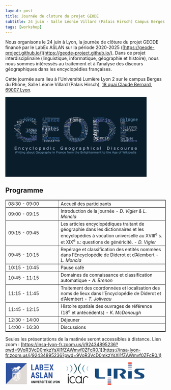 ```yaml
---
layout: post
title: Journée de cloture du projet GEODE
subtitle: 24 juin - Salle Léonie Villard (Palais Hirsch) Campus Berges du Rhône, Lyon
tags: [workshop]
---
```




Nous organisons le 24 juin à Lyon, la journée de clôture du projet GEODE financé par le LabEx ASLAN sur la période 2020-2025 ([https://geode-project.github.io/](https://geode-project.github.io/). 
Dans ce projet interdisciplinaire (linguistique, informatique, géographie et histoire), nous nous sommes intéressés au traitement et à l’analyse des discours géographiques dans les encyclopédies françaises.

Cette journée aura lieu à l’Université Lumière Lyon 2 sur le campus Berges du Rhône, Salle Léonie Villard (Palais Hirsch), [18 quai Claude Bernard, 69007 Lyon](https://www.openstreetmap.org/node/611630264).

<img align="center" height="250px" src="/assets/img/logos/GEODE-project-1500px.png" alt="GEODE" />


## Programme


<table border="1" cellspacing="0" cellpadding="6">
  <tbody>
    <tr>
      <td style="width: 150px;">08:30 - 09:00</td>
      <td>Accueil des participants</td>
    </tr>
    <tr>
      <td style="width: 150px;">09:00 - 09:15</td>
      <td>Introduction de la journée - <em>D. Vigier &amp; L. Moncla</em></td>
    </tr>
    <tr>
      <td style="width: 150px;">09:15 - 09:45</td>
      <td>Les articles encyclopédiques traitant de géographie dans les dictionnaires et les encyclopédies à vocation universelle au XVIII<sup>e</sup> s. et XIX<sup>e</sup> s.: questions de généricité. - <em>D. Vigier</em></td>
    </tr>
    <tr>
      <td style="width: 150px;">09:45 - 10:15</td>
      <td>Repérage et classification des entités nommées dans l’Encyclopédie de Diderot et d’Alembert - <em>L. Moncla</em></td>
    </tr>
    <tr>
      <td style="width: 150px;">10:15 - 10:45</td>
      <td>Pause café</td>
    </tr>
    <tr>
      <td style="width: 150px;">10:45 - 11:15</td>
      <td>Domaines de connaissance et classification automatique - <em>A. Brenon</em></td>
    </tr>
    <tr>
      <td style="width: 150px;">11:15 - 11:45</td>
      <td>Traitement des coordonnées et localisation des noms de lieux dans l’Encyclopédie de Diderot et d’Alembert - <em>T. Joliveau</em></td>
    </tr>
    <tr>
      <td style="width: 150px;">11:45 - 12:15</td>
      <td>Histoire spatiale des ouvrages de référence (18<sup>e</sup> et antécédents) - <em>K. McDonough</em></td>
    </tr>
    <tr>
      <td style="width: 150px;">12:30 - 14:00</td>
      <td>Déjeuner</td>
    </tr>
    <tr>
      <td style="width: 150px;">14:00 - 16:30</td>
      <td>Discussions</td>
    </tr>
  </tbody>
</table>



Seules les présentations de la matinée seront accessibles à distance. Lien zoom : [https://insa-lyon-fr.zoom.us/j/92434895236?pwd=9VoR3VcD0mkzYsXl1fZAWmvf0ZFcR0.1](https://insa-lyon-fr.zoom.us/j/92434895236?pwd=9VoR3VcD0mkzYsXl1fZAWmvf0ZFcR0.1)



<img height="70px" src="/assets/img/logos/logo-aslan.png" alt="ASLAN" />
<img height="70px" src="/assets/img/logos/logo-icar.png" alt="ICAR"/>
<img height="70px" src="/assets/img/logos/logo-liris.png" alt="LIRIS"/>